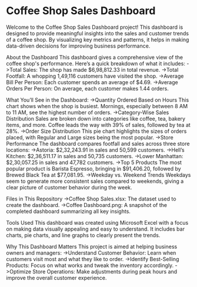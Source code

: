 # Coffee Shop Sales Dashboard
Welcome to the Coffee Shop Sales Dashboard project! This dashboard is designed to provide meaningful insights into the sales and customer trends of a coffee shop. By visualizing key metrics and patterns, it helps in making data-driven decisions for improving business performance.

About the Dashboard
This dashboard gives a comprehensive view of the coffee shop's performance. Here’s a quick breakdown of what it includes:
->Total Sales: The shop has made $6,98,812.33 in total revenue.
->Total Footfall: A whopping 1,49,116 customers have visited the shop.
->Average Bill Per Person: Each customer spends an average of $4.69.
->Average Orders Per Person: On average, each customer makes 1.44 orders.

What You’ll See in the Dashboard:
->Quantity Ordered Based on Hours
This chart shows when the shop is busiest. Mornings, especially between 8 AM to 11 AM, see the highest number of orders.
->Category-Wise Sales Distribution
Sales are broken down into categories like coffee, tea, bakery items, and more. Coffee leads the way with 39% of sales, followed by tea at 28%.
->Order Size Distribution
This pie chart highlights the sizes of orders placed, with Regular and Large sizes being the most popular.
->Store Performance
The dashboard compares footfall and sales across three store locations:
  ->Astoria: $2,32,243.91 in sales and 50,599 customers.
  ->Hell’s Kitchen: $2,36,511.17 in sales and 50,735 customers.
  ->Lower Manhattan: $2,30,057.25 in sales and 47,782 customers.
->Top 5 Products
The most popular product is Barista Espresso, bringing in $91,406.20, followed by Brewed Black Tea at $77,081.95.
->Weekday vs. Weekend Trends
Weekdays seem to generate more consistent sales compared to weekends, giving a clear picture of customer behavior during the week.

Files in This Repository
->Coffee Shop Sales.xlsx: The dataset used to create the dashboard.
->Coffee Dashboard.png: A snapshot of the completed dashboard summarizing all key insights.

Tools Used
This dashboard was created using Microsoft Excel with a focus on making data visually appealing and easy to understand. It includes bar charts, pie charts, and line graphs to clearly present the trends.

Why This Dashboard Matters
This project is aimed at helping business owners and managers:
->Understand Customer Behavior: Learn when customers visit most and what they like to order.
->Identify Best-Selling Products: Focus on what works and tweak the inventory accordingly.
->Optimize Store Operations: Make adjustments during peak hours and improve the overall customer experience.
